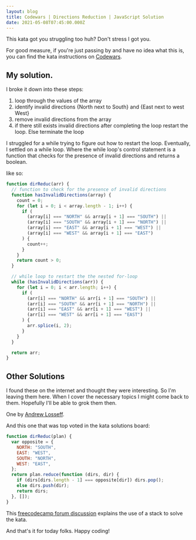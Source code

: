 ```yaml
---
layout: blog
title: Codewars | Directions Reduction | JavaScript Solution
date: 2021-05-08T07:45:00.000Z
---
```

This kata got you struggling too huh? Don't stress I got you.

For good measure, if you're just passing by and have no idea what this is, you can find the kata instructions on [Codewars](https://www.codewars.com/kata/550f22f4d758534c1100025a/train/javascript).

## My solution.

I broke it down into these steps:

1. loop through the values of the array
2. identify invalid directions {North next to South} and {East next to west West}
3. remove invalid directions from the array
4. if there still exists invalid directions after completing the loop restart the loop. Else terminate the loop

I struggled for a while trying to figure out how to restart the loop. Eventually, I settled on a while loop. Where the while loop's control statement is a function that checks for the presence of invalid directions and returns a boolean.

like so:

```javascript
function dirReduc(arr) {
  // function to check for the presence of invalid directions
  function hasInvalidDirections(array) {
    count = 0;
    for (let i = 0; i < array.length - 1; i++) {
      if (
        (array[i] === "NORTH" && array[i + 1] === "SOUTH") ||
        (array[i] === "SOUTH" && array[i + 1] === "NORTH") ||
        (array[i] === "EAST" && array[i + 1] === "WEST") ||
        (array[i] === "WEST" && array[i + 1] === "EAST")
      ) {
        count++;
      }
    }
    return count > 0;
  }

  // while loop to restart the the nested for-loop
  while (hasInvalidDirections(arr)) {
    for (let i = 0; i < arr.length; i++) {
      if (
        (arr[i] === "NORTH" && arr[i + 1] === "SOUTH") ||
        (arr[i] === "SOUTH" && arr[i + 1] === "NORTH") ||
        (arr[i] === "EAST" && arr[i + 1] === "WEST") ||
        (arr[i] === "WEST" && arr[i + 1] === "EAST")
      ) {
        arr.splice(i, 2);
      }
    }
  }

  return arr;
}
```

## Other Solutions

I found these on the internet and thought they were interesting. So I'm leaving them here. When I cover the necessary topics I might come back to them. Hopefully I'll be able to grok them then.

One by [Andrew Losseff](https://losseff.xyz/katas/021-directions-reduction/javascript/).

And this one that was top voted in the kata solutions board:

```javascript
function dirReduc(plan) {
  var opposite = {
    NORTH: "SOUTH",
    EAST: "WEST",
    SOUTH: "NORTH",
    WEST: "EAST",
  };
  return plan.reduce(function (dirs, dir) {
    if (dirs[dirs.length - 1] === opposite[dir]) dirs.pop();
    else dirs.push(dir);
    return dirs;
  }, []);
}
```

This [freecodecamp forum discussion](https://forum.freecodecamp.org/t/stumped-on-this-kata-directions-reduction/240974/9) explains the use of a stack to solve the kata.

And that's it for today folks.
Happy coding!